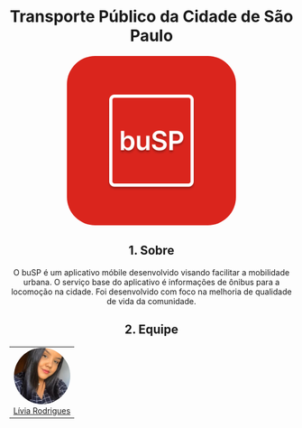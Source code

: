 
<div align="center" >

# Transporte Público da Cidade de São Paulo

<a href="https://requisitos-de-software.github.io/2021.2-Tembici/">
  <img src="./docs/assets/buSP.png" alt="Tembici logo" height="auto" width="300"  style="border-radius:50px">
</a>

## 1. Sobre

O buSP é um aplicativo móbile desenvolvido visando facilitar a mobilidade urbana. O serviço base do aplicativo é informações de ônibus para a locomoção na cidade. Foi desenvolvido com foco na melhoria de qualidade de vida da comunidade.

## 2. Equipe
  
  <table>
      <tr>
        <td align="center">
            <a href="https://github.com/Liviarodrigues1">
                <img style="border-radius: 50%;" src="docs/assets/foto-da-equipe/livia.jpeg" height="auto" width="100px;"/>
                    <br />Lívia Rodrigues
            </a>
        </td>
    </table>
</div>
